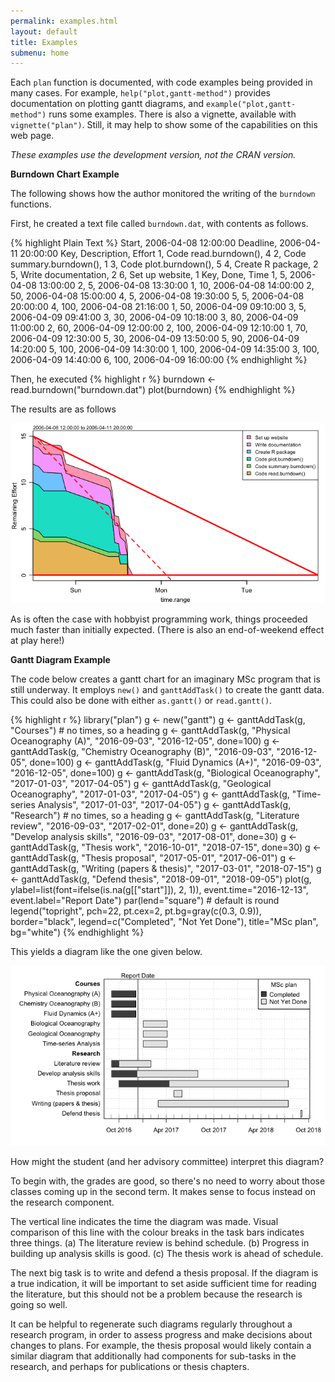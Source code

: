 ```yaml
---
permalink: examples.html
layout: default
title: Examples
submenu: home
---
```


Each `plan` function is documented, with code examples being provided in many
cases.  For example, `help("plot,gantt-method")` provides documentation on
plotting gantt diagrams, and `example("plot,gantt-method")` runs some examples.
There is also a vignette, available with `vignette("plan")`. Still, it may help
to show some of the capabilities on this web page.

*These examples use the development version, not the CRAN version.*

**Burndown Chart Example**

The following shows how the author monitored the writing of the `burndown` functions.

First, he created a text file called `burndown.dat`, with contents as follows.

{% highlight Plain Text %}
Start,    2006-04-08 12:00:00 
Deadline, 2006-04-11 20:00:00 
Key, Description,             Effort
  1, Code read.burndown(),    4
  2, Code summary.burndown(), 1
  3, Code plot.burndown(),    5
  4, Create R package,        2
  5, Write documentation,     2
  6, Set up website,          1
Key, Done,  Time
  1,     5, 2006-04-08 13:00:00
  2,     5, 2006-04-08 13:30:00
  1,    10, 2006-04-08 14:00:00
  2,    50, 2006-04-08 15:00:00
  4,     5, 2006-04-08 19:30:00
  5,     5, 2006-04-08 20:00:00
  4,   100, 2006-04-08 21:16:00
  1,    50, 2006-04-09 09:10:00
  3,     5, 2006-04-09 09:41:00
  3,    30, 2006-04-09 10:18:00
  3,    80, 2006-04-09 11:00:00
  2,    60, 2006-04-09 12:00:00
  2,   100, 2006-04-09 12:10:00
  1,    70, 2006-04-09 12:30:00
  5,    30, 2006-04-09 13:50:00
  5,    90, 2006-04-09 14:20:00
  5,   100, 2006-04-09 14:30:00
  1,   100, 2006-04-09 14:35:00
  3,   100, 2006-04-09 14:40:00
  6,   100, 2006-04-09 16:00:00
{% endhighlight %}

Then, he executed
{% highlight r %}
burndown <- read.burndown("burndown.dat")
plot(burndown)
{% endhighlight %}


<!-- png("burndown.png",width=7,height=4,unit="in",res=100,pointsize=10) -->

The results are as follows

![burndown](burndown.png)

As is often the case with hobbyist programming work, things proceeded much
faster than initially expected. (There is also an end-of-weekend effect at play
here!)


**Gantt Diagram Example**

The code below creates a gantt chart for an imaginary MSc program that is still
underway. It employs `new()` and `ganttAddTask()` to create the gantt data.
This could also be done with either `as.gantt()` or `read.gantt()`.

<!-- png("gantt.png",width=7,height=4,unit="in",res=100,pointsize=10) -->

{% highlight r %}
library("plan")
g <- new("gantt")
g <- ganttAddTask(g, "Courses") # no times, so a heading
g <- ganttAddTask(g, "Physical Oceanography (A)", "2016-09-03", "2016-12-05", done=100)
g <- ganttAddTask(g, "Chemistry Oceanography (B)", "2016-09-03", "2016-12-05", done=100)
g <- ganttAddTask(g, "Fluid Dynamics (A+)", "2016-09-03", "2016-12-05", done=100)
g <- ganttAddTask(g, "Biological Oceanography", "2017-01-03", "2017-04-05")
g <- ganttAddTask(g, "Geological Oceanography", "2017-01-03", "2017-04-05")
g <- ganttAddTask(g, "Time-series Analysis", "2017-01-03", "2017-04-05")
g <- ganttAddTask(g, "Research") # no times, so a heading
g <- ganttAddTask(g, "Literature review", "2016-09-03", "2017-02-01", done=20)
g <- ganttAddTask(g, "Develop analysis skills", "2016-09-03", "2017-08-01", done=30)
g <- ganttAddTask(g, "Thesis work", "2016-10-01", "2018-07-15", done=30)
g <- ganttAddTask(g, "Thesis proposal", "2017-05-01", "2017-06-01")
g <- ganttAddTask(g, "Writing (papers & thesis)", "2017-03-01", "2018-07-15")
g <- ganttAddTask(g, "Defend thesis", "2018-09-01", "2018-09-05")
plot(g, ylabel=list(font=ifelse(is.na(g[["start"]]), 2, 1)),
     event.time="2016-12-13", event.label="Report Date")
par(lend="square") # default is round
legend("topright", pch=22, pt.cex=2, pt.bg=gray(c(0.3, 0.9)),
       border="black", 
       legend=c("Completed", "Not Yet Done"), title="MSc plan", bg="white")
{% endhighlight %}

This yields a diagram like the one given below.

![gantt](gantt.png)

How might the student (and her advisory committee) interpret this diagram?

To begin with, the grades are good, so there's no need to worry
about those classes coming up in the second term. It makes sense to focus
instead on the research component.

The vertical line indicates the time the diagram was made.  Visual comparison
of this line with the colour breaks in the task bars indicates three things.
(a) The literature review is behind schedule.  (b) Progress in building up
analysis skills is good. (c) The thesis work is ahead of schedule.

The next big task is to write and defend a thesis proposal. If the diagram is a
true indication, it will be important to set aside sufficient time for reading
the literature, but this should not be a problem because the research is going
so well.

It can be helpful to regenerate such diagrams regularly throughout a research
program, in order to assess progress and make decisions about changes to plans.
For example, the thesis proposal would likely contain a similar diagram that
additionally had components for sub-tasks in the research, and perhaps for
publications or thesis chapters.
